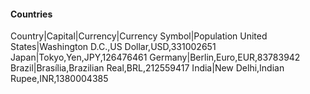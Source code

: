 #### Countries
Country|Capital|Currency|Currency Symbol|Population
United States|Washington D.C.,US Dollar,USD,331002651
Japan|Tokyo,Yen,JPY,126476461
Germany|Berlin,Euro,EUR,83783942
Brazil|Brasília,Brazilian Real,BRL,212559417
India|New Delhi,Indian Rupee,INR,1380004385